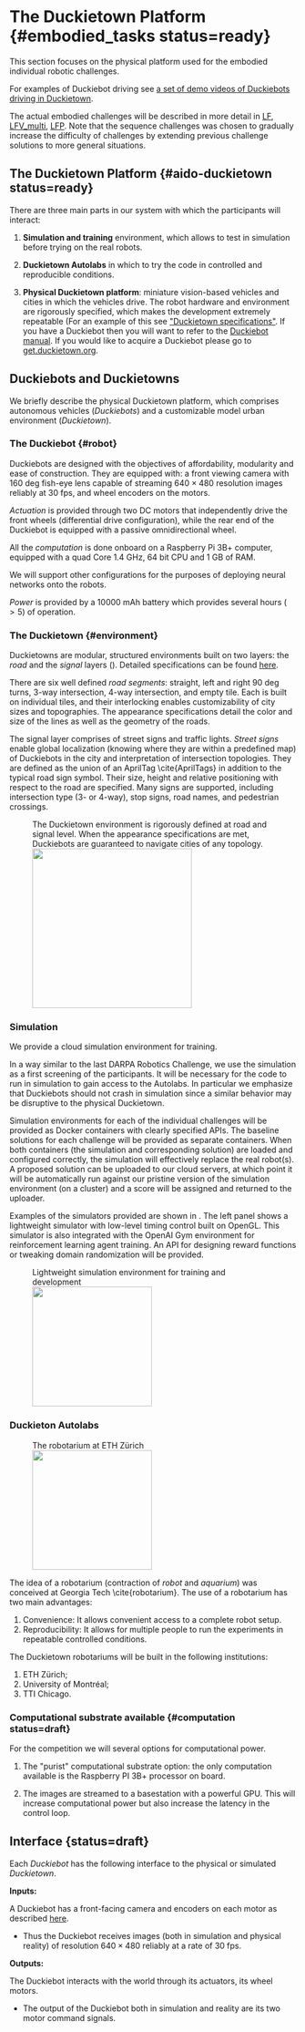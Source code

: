 # The Duckietown Platform {#embodied_tasks status=ready}



This section focuses on the physical platform used for the embodied individual robotic challenges.
<!--as outlined in the [challenge overview](#challenge_overview).-->

For examples of Duckiebot driving see [a set of demo videos of Duckiebots driving in Duckietown](+opmanual_duckiebot#demos).

The actual embodied challenges will be described in more detail in [LF](#challenge-LF), [LFV_multi](#challenge-LFV_multi), [LFP](#challenge-LFP). <!--, [NAVV](#nav_v).-->
Note that the sequence challenges was chosen to gradually increase the difficulty of challenges by extending previous challenge solutions to more general situations.

<minitoc />

## The Duckietown Platform {#aido-duckietown status=ready}

There are three main parts in our system with which the participants will interact:

1. **Simulation and training** environment, which allows to test in simulation before trying on the real robots.

2. **Duckietown Autolabs** in which to try the code in controlled and reproducible conditions.

3. **Physical Duckietown platform**: miniature vision-based vehicles and cities in which the vehicles drive. The robot hardware and environment are rigorously specified, which makes the development extremely repeatable (For an example of this see ["Duckietown specifications"](+opmanual_duckietown#dt-ops-appearance-specifications). If you have a Duckiebot then you will want to refer to the [Duckiebot manual](+opmanual_duckiebot#assembling-duckiebot-db18). If you would like to acquire a Duckiebot please go to [get.duckietown.org](https://get.duckietown.org/).



## Duckiebots and Duckietowns

We briefly describe the physical Duckietown platform, which comprises  autonomous vehicles (*Duckiebots*) and a customizable model urban environment (*Duckietown*).

### The Duckiebot {#robot}

Duckiebots are designed with the objectives of affordability, modularity and ease of construction. They are equipped with: a front viewing camera with $160$ deg fish-eye lens capable of streaming $640\times480$ resolution images reliably at $30$ fps, and wheel encoders on the motors.

*Actuation* is provided through two DC motors that independently drive the front wheels (differential drive configuration), while the rear end of the Duckiebot is equipped with a passive omnidirectional wheel.

All the *computation* is done onboard on a Raspberry Pi 3B+ computer, equipped with a quad Core 1.4 GHz, 64 bit CPU and 1 GB of RAM.

We will support other configurations for the purposes of deploying neural networks onto the robots.

<!-- More details in section [computational substrate](#computation). -->

*Power* is provided by a $10000$ mAh battery which provides several hours ($>5$) of operation.

### The Duckietown {#environment}

Duckietowns are modular, structured environments built on two layers: the *road* and the *signal* layers ([](#fig:duckietown-environment)). Detailed specifications can be found [here](+opmanual_duckietown#dt-ops-appearance-specifications).


There are six well defined *road segments*: straight, left and right $90$ deg turns, 3-way intersection, 4-way intersection, and empty tile. Each is built on individual tiles, and their interlocking enables customizability of city sizes and topographies. The appearance specifications detail the color and size of the lines as well as the geometry of the roads.

The signal layer comprises of street signs and traffic lights. *Street signs* enable global localization (knowing where they are within a predefined map) of Duckiebots in the city and interpretation of intersection topologies. They are defined as the union of an AprilTag \cite{AprilTags} in addition to the typical road sign symbol. Their size, height and relative positioning with respect to the road are specified. Many signs are supported, including intersection type (3- or 4-way), stop signs, road names, and pedestrian crossings.


<figure>
    <figcaption figure-id="fig:duckietown-environment">The Duckietown environment is rigorously defined at road and signal level. When the appearance specifications are met, Duckiebots are guaranteed to navigate cities of any topology.</figcaption>
    <img style='width:20em' src="EnvironmentSpecification.png"/>
</figure>


### Simulation

We  provide a cloud simulation environment for training.

In a way similar to the last DARPA Robotics Challenge, we  use the simulation
as a first screening of the participants. It will be necessary for the code to run in simulation
to gain access to the Autolabs. In particular we emphasize that Duckiebots should not crash in simulation since a similar behavior may be disruptive to the physical Duckietown.

Simulation environments for each of the individual challenges will be provided as Docker containers with clearly specified APIs. The baseline solutions for each challenge will be provided as separate containers. When both containers (the simulation and corresponding solution) are loaded and configured correctly, the simulation will effectively replace the real robot(s). A proposed solution can be uploaded to our cloud servers, at which point it will be automatically run against our pristine version of the simulation environment (on a cluster) and a score will be assigned and returned to the uploader.

Examples of the simulators provided are shown in [](#fig:maxsim).
The left panel shows a lightweight simulator with low-level timing control built on OpenGL. This simulator is also integrated with the OpenAI Gym environment for reinforcement learning agent training. An API for designing reward functions or tweaking domain randomization will be provided.

<figure>
    <figcaption figure-id="fig:maxsim">Lightweight simulation environment for training and development</figcaption>
    <img style='width:15em' src="maxsim.png"/>
</figure>



### Duckieton Autolabs

<figure>
    <figcaption figure-id="fig:robotarium">The robotarium at ETH Zürich</figcaption>
    <img style='width:15em' src="ethz-autolab.jpg"/>
</figure>


<!-- Currently the Georgia Tech robotarium has about 300 users. The users are able to submit programs that guide the movements of a swarm of robots. The system queues the requests, runs the programs, then sends the results, before resetting the robots to the initial state for the next user. Because there is no human intervention required, and the robot self-charge, the robotarium can run continuously. -->

The idea of a robotarium (contraction of *robot* and *aquarium*) was conceived at Georgia Tech \cite{robotarium}. 
The use of a robotarium has two main advantages:

1. Convenience: It allows convenient access to a complete robot setup.
2. Reproducibility: It allows for multiple people to run the experiments in repeatable controlled conditions.


The Duckietown robotariums will be built in the following  institutions:

1. ETH Zürich;
3. University of Montréal;
4. TTI Chicago.


### Computational substrate available {#computation status=draft}

For the competition we will several options for computational power.

1. The "purist" computational substrate option: the only computation available is the Raspberry PI 3B+ processor on board.

2. The images are streamed to a basestation with a powerful GPU. This will increase computational power but also increase the latency in the control loop.

## Interface {status=draft}

Each *Duckiebot* has the following interface to the physical or simulated *Duckietown*.

**Inputs:**

A Duckiebot has a front-facing camera and encoders on each motor as described [here](#robot).

- Thus the Duckiebot receives images (both in simulation and physical reality) of resolution $640\times480$ reliably at a rate of $30$ fps.

<!-- - For the [navigation](#nav_v) challenge a map of current Duckietown will additionally be communicated. -->




<!-- TODO: JZ: Example picture, Example map -->

**Outputs:**

<!-- TODO: JZ: check this. provide figure with output commands -->

<!-- steering command and speed command -->

The Duckiebot interacts with the world through its actuators, its wheel motors.


- The output of the Duckiebot both in simulation and reality are its two motor command signals.
